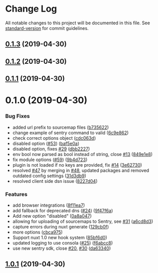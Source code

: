 # Change Log

All notable changes to this project will be documented in this file. See [standard-version](https://github.com/conventional-changelog/standard-version) for commit guidelines.

## [0.1.3](https://github.com/bitsler/nuxt-sentry-spa/compare/v0.1.2...v0.1.3) (2019-04-30)



## [0.1.2](https://github.com/bitsler/nuxt-sentry-spa/compare/v0.1.1...v0.1.2) (2019-04-30)



## [0.1.1](https://github.com/bitsler/nuxt-sentry-spa/compare/v0.1.0...v0.1.1) (2019-04-30)



# 0.1.0 (2019-04-30)


### Bug Fixes

* added url prefix to sourcemap files ([b735622](https://github.com/bitsler/nuxt-sentry-spa/commit/b735622))
* change example of sentry command to valid ([6c9e862](https://github.com/bitsler/nuxt-sentry-spa/commit/6c9e862))
* check correct options object ([cdc063d](https://github.com/bitsler/nuxt-sentry-spa/commit/cdc063d))
* disabled option ([#53](https://github.com/bitsler/nuxt-sentry-spa/issues/53)) ([baf5e0a](https://github.com/bitsler/nuxt-sentry-spa/commit/baf5e0a))
* disabled option, fixes [#29](https://github.com/bitsler/nuxt-sentry-spa/issues/29) ([dbb2227](https://github.com/bitsler/nuxt-sentry-spa/commit/dbb2227))
* env bool now parsed as bool instead of string, close [#13](https://github.com/bitsler/nuxt-sentry-spa/issues/13) ([849e1e8](https://github.com/bitsler/nuxt-sentry-spa/commit/849e1e8))
* fix module options ([#59](https://github.com/bitsler/nuxt-sentry-spa/issues/59)) ([9b4d723](https://github.com/bitsler/nuxt-sentry-spa/commit/9b4d723))
* plugin is not loaded if no keys are provided, fix [#14](https://github.com/bitsler/nuxt-sentry-spa/issues/14) ([3e62730](https://github.com/bitsler/nuxt-sentry-spa/commit/3e62730))
* resolved [#47](https://github.com/bitsler/nuxt-sentry-spa/issues/47) by merging in [#48](https://github.com/bitsler/nuxt-sentry-spa/issues/48), updated packages and removed outdated config settings ([31d3db9](https://github.com/bitsler/nuxt-sentry-spa/commit/31d3db9))
* resolved client side dsn issue ([8227d04](https://github.com/bitsler/nuxt-sentry-spa/commit/8227d04))


### Features

* add browser integrations ([8f11ea7](https://github.com/bitsler/nuxt-sentry-spa/commit/8f11ea7))
* add fallback for deprecated dns ([#24](https://github.com/bitsler/nuxt-sentry-spa/issues/24)) ([9f47f6a](https://github.com/bitsler/nuxt-sentry-spa/commit/9f47f6a))
* Add new option "disabled" ([0a8a047](https://github.com/bitsler/nuxt-sentry-spa/commit/0a8a047))
* allowing for uploading of sourcemaps to Sentry, see [#31](https://github.com/bitsler/nuxt-sentry-spa/issues/31) ([a6cd8d3](https://github.com/bitsler/nuxt-sentry-spa/commit/a6cd8d3))
* capture errors during nuxt generate ([129cb0f](https://github.com/bitsler/nuxt-sentry-spa/commit/129cb0f))
* more options ([cbca975](https://github.com/bitsler/nuxt-sentry-spa/commit/cbca975))
* Support nuxt 1.0 new hook system ([85bf6d0](https://github.com/bitsler/nuxt-sentry-spa/commit/85bf6d0))
* updated logging to use consola ([#25](https://github.com/bitsler/nuxt-sentry-spa/issues/25)) ([f6abcc8](https://github.com/bitsler/nuxt-sentry-spa/commit/f6abcc8))
* use new sentry sdk, close [#20](https://github.com/bitsler/nuxt-sentry-spa/issues/20), [#30](https://github.com/bitsler/nuxt-sentry-spa/issues/30) ([da63340](https://github.com/bitsler/nuxt-sentry-spa/commit/da63340))



## [1.0.1](https://github.com/bitsler/nuxt-sentry-spa/compare/v2.3.2...v1.0.1) (2019-04-30)
